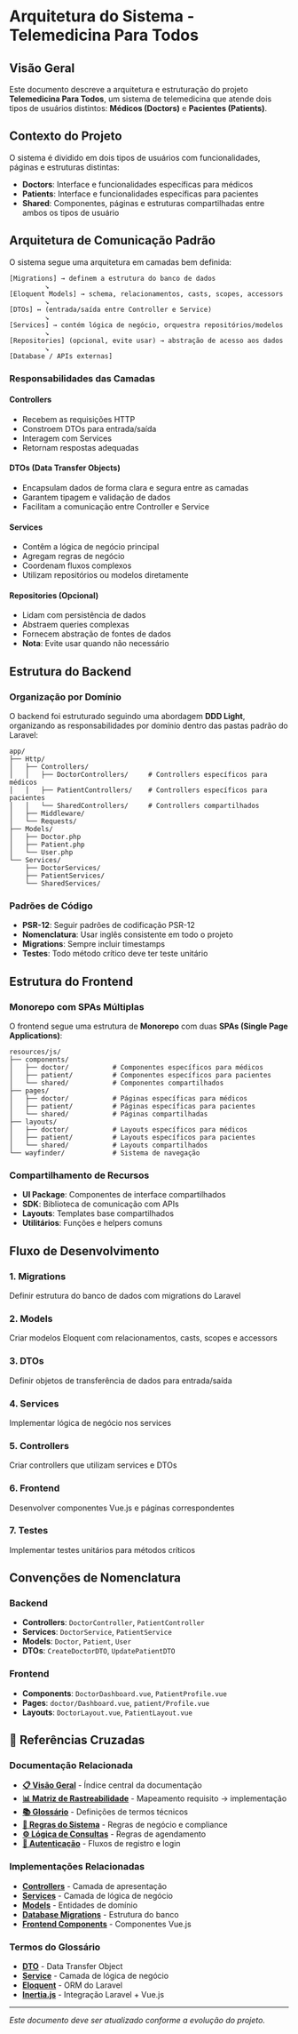 # Arquitetura do Sistema - Telemedicina Para Todos

## Visão Geral

Este documento descreve a arquitetura e estruturação do projeto **Telemedicina Para Todos**, um sistema de telemedicina que atende dois tipos de usuários distintos: **Médicos (Doctors)** e **Pacientes (Patients)**.

## Contexto do Projeto

O sistema é dividido em dois tipos de usuários com funcionalidades, páginas e estruturas distintas:

- **Doctors**: Interface e funcionalidades específicas para médicos
- **Patients**: Interface e funcionalidades específicas para pacientes
- **Shared**: Componentes, páginas e estruturas compartilhadas entre ambos os tipos de usuário

## Arquitetura de Comunicação Padrão

O sistema segue uma arquitetura em camadas bem definida:

```
[Migrations] → definem a estrutura do banco de dados
         ↘
[Eloquent Models] → schema, relacionamentos, casts, scopes, accessors
         ↘
[DTOs] ↔ (entrada/saída entre Controller e Service)
         ↘
[Services] → contém lógica de negócio, orquestra repositórios/modelos
         ↘
[Repositories] (opcional, evite usar) → abstração de acesso aos dados
         ↘
[Database / APIs externas]
```

### Responsabilidades das Camadas

#### Controllers
- Recebem as requisições HTTP
- Constroem DTOs para entrada/saída
- Interagem com Services
- Retornam respostas adequadas

#### DTOs (Data Transfer Objects)
- Encapsulam dados de forma clara e segura entre as camadas
- Garantem tipagem e validação de dados
- Facilitam a comunicação entre Controller e Service

#### Services
- Contêm a lógica de negócio principal
- Agregam regras de negócio
- Coordenam fluxos complexos
- Utilizam repositórios ou modelos diretamente

#### Repositories (Opcional)
- Lidam com persistência de dados
- Abstraem queries complexas
- Fornecem abstração de fontes de dados
- **Nota**: Evite usar quando não necessário

## Estrutura do Backend

### Organização por Domínio
O backend foi estruturado seguindo uma abordagem **DDD Light**, organizando as responsabilidades por domínio dentro das pastas padrão do Laravel:

```
app/
├── Http/
│   ├── Controllers/
│   │   ├── DoctorControllers/     # Controllers específicos para médicos
│   │   ├── PatientControllers/    # Controllers específicos para pacientes
│   │   └── SharedControllers/     # Controllers compartilhados
│   ├── Middleware/
│   └── Requests/
├── Models/
│   ├── Doctor.php
│   ├── Patient.php
│   └── User.php
└── Services/
    ├── DoctorServices/
    ├── PatientServices/
    └── SharedServices/
```

### Padrões de Código

- **PSR-12**: Seguir padrões de codificação PSR-12
- **Nomenclatura**: Usar inglês consistente em todo o projeto
- **Migrations**: Sempre incluir timestamps
- **Testes**: Todo método crítico deve ter teste unitário

## Estrutura do Frontend

### Monorepo com SPAs Múltiplas
O frontend segue uma estrutura de **Monorepo** com duas **SPAs (Single Page Applications)**:

```
resources/js/
├── components/
│   ├── doctor/           # Componentes específicos para médicos
│   ├── patient/          # Componentes específicos para pacientes
│   └── shared/           # Componentes compartilhados
├── pages/
│   ├── doctor/           # Páginas específicas para médicos
│   ├── patient/          # Páginas específicas para pacientes
│   └── shared/           # Páginas compartilhadas
├── layouts/
│   ├── doctor/           # Layouts específicos para médicos
│   ├── patient/          # Layouts específicos para pacientes
│   └── shared/           # Layouts compartilhados
└── wayfinder/            # Sistema de navegação
```

### Compartilhamento de Recursos
- **UI Package**: Componentes de interface compartilhados
- **SDK**: Biblioteca de comunicação com APIs
- **Layouts**: Templates base compartilhados
- **Utilitários**: Funções e helpers comuns


## Fluxo de Desenvolvimento

### 1. Migrations
Definir estrutura do banco de dados com migrations do Laravel

### 2. Models
Criar modelos Eloquent com relacionamentos, casts, scopes e accessors

### 3. DTOs
Definir objetos de transferência de dados para entrada/saída

### 4. Services
Implementar lógica de negócio nos services

### 5. Controllers
Criar controllers que utilizam services e DTOs

### 6. Frontend
Desenvolver componentes Vue.js e páginas correspondentes

### 7. Testes
Implementar testes unitários para métodos críticos

## Convenções de Nomenclatura

### Backend
- **Controllers**: `DoctorController`, `PatientController`
- **Services**: `DoctorService`, `PatientService`
- **Models**: `Doctor`, `Patient`, `User`
- **DTOs**: `CreateDoctorDTO`, `UpdatePatientDTO`

### Frontend
- **Components**: `DoctorDashboard.vue`, `PatientProfile.vue`
- **Pages**: `doctor/Dashboard.vue`, `patient/Profile.vue`
- **Layouts**: `DoctorLayout.vue`, `PatientLayout.vue`

## 🔗 Referências Cruzadas

### Documentação Relacionada
- **[📋 Visão Geral](../index/VisaoGeral.md)** - Índice central da documentação
- **[📊 Matriz de Rastreabilidade](../index/MatrizRequisitos.md)** - Mapeamento requisito → implementação
- **[📚 Glossário](../index/Glossario.md)** - Definições de termos técnicos
- **[📜 Regras do Sistema](../requirements/SystemRules.md)** - Regras de negócio e compliance
- **[⚙️ Lógica de Consultas](../modules/appointments/AppointmentsLogica.md)** - Regras de agendamento
- **[🔐 Autenticação](../modules/auth/RegistrationLogic.md)** - Fluxos de registro e login

### Implementações Relacionadas
- **[Controllers](../../app/Http/Controllers/)** - Camada de apresentação
- **[Services](../../app/Services/)** - Camada de lógica de negócio
- **[Models](../../app/Models/)** - Entidades de domínio
- **[Database Migrations](../../database/migrations/)** - Estrutura do banco
- **[Frontend Components](../../resources/js/components/)** - Componentes Vue.js

### Termos do Glossário
- **[DTO](../index/Glossario.md#d)** - Data Transfer Object
- **[Service](../index/Glossario.md#s)** - Camada de lógica de negócio
- **[Eloquent](../index/Glossario.md#e)** - ORM do Laravel
- **[Inertia.js](../index/Glossario.md#i)** - Integração Laravel + Vue.js

---

*Este documento deve ser atualizado conforme a evolução do projeto.*

